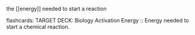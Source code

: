 the [[energy]] needed to start a reaction

flashcards:
TARGET DECK: Biology
Activation Energy :: Energy needed to start a chemical reaction.


